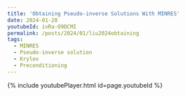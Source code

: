 ```yaml
---
title: 'Obtaining Pseudo-inverse Solutions With MINRES'
date: 2024-01-28
youtubeId: ivRa-O9DCMI
permalink: /posts/2024/01/liu2024obtaining
tags:
  - MINRES
  - Pseudo-inverse solution
  - Krylov
  - Preconditioning
---
```


{% include youtubePlayer.html id=page.youtubeId %}

<!-- <video width="920" height="496" controls autoplay muted loop>
<source src="https://github.com/yangliu-op/yangliu-op.github.io/blob/master/videos/curlcurl_all.mp4" type="video/mp4">
</video>
Headings are cool

<video controls="" width="920" height="496" muted="" loop="" autoplay="">
<source src="https://github.com/yangliu-op/yangliu-op.github.io/blob/master/videos/curlcurl_all.mp4" type="video/mp4">
</video>

======

You can have many headings
======

<video width="920" height="496" controls autoplay muted loop>
<source src="https://youtu.be/ivRa-O9DCMI" type="video/mp4">
</video>

Aren't headings cool3?
------

<video controls="" width="920" height="496" muted="" loop="" autoplay="">
<source src="https://youtu.be/ivRa-O9DCMI" type="video/mp4">
</video> -->

